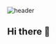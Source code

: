 ![header](https://capsule-render.vercel.app/api?type=nord&text=RECT&fontAlign=30&fontSize=30&desc=Use%20theme&descAlign=60&descAlignY=50&theme=radical)

## Hi there 👋

<!--
**youns119/youns119** is a ✨ _special_ ✨ repository because its `README.md` (this file) appears on your GitHub profile.

Here are some ideas to get you started:

- 🔭 I’m currently working on ...
- 🌱 I’m currently learning ...
- 👯 I’m looking to collaborate on ...
- 🤔 I’m looking for help with ...
- 💬 Ask me about ...
- 📫 How to reach me: ...
- 😄 Pronouns: ...
- ⚡ Fun fact: ...
-->
